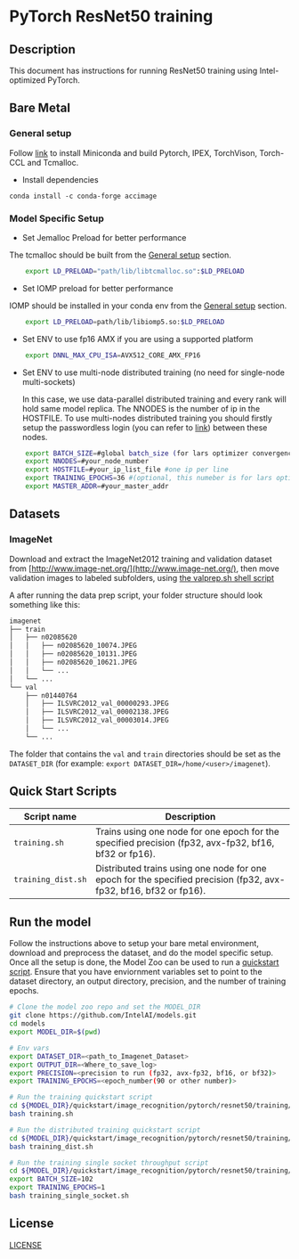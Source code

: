 <!--- 0. Title -->
# PyTorch ResNet50 training

<!-- 10. Description -->
## Description

This document has instructions for running ResNet50 training using
Intel-optimized PyTorch.

## Bare Metal

### General setup

Follow [link](/docs/general/pytorch/BareMetalSetup.md) to install Miniconda and build Pytorch, IPEX, TorchVison, Torch-CCL and Tcmalloc.

* Install dependencies
```
conda install -c conda-forge accimage
```

### Model Specific Setup

* Set Jemalloc Preload for better performance

The tcmalloc should be built from the [General setup](#general-setup) section.

```bash
    export LD_PRELOAD="path/lib/libtcmalloc.so":$LD_PRELOAD
```

* Set IOMP preload for better performance

IOMP should be installed in your conda env from the [General setup](#general-setup) section.

```bash
    export LD_PRELOAD=path/lib/libiomp5.so:$LD_PRELOAD
```

* Set ENV to use fp16 AMX if you are using a supported platform

```bash
    export DNNL_MAX_CPU_ISA=AVX512_CORE_AMX_FP16
```

* Set ENV to use multi-node distributed training (no need for single-node multi-sockets)

  In this case, we use data-parallel distributed training and every rank will hold same model replica. The NNODES is the number of ip in the HOSTFILE. To use multi-nodes distributed training you should firstly setup the passwordless login (you can refer to [link](https://linuxize.com/post/how-to-setup-passwordless-ssh-login/)) between these nodes.
```bash
    export BATCH_SIZE=#global batch_size (for lars optimizer convergency test, the number should be 3264)
    export NNODES=#your_node_number
    export HOSTFILE=#your_ip_list_file #one ip per line
    export TRAINING_EPOCHS=36 #(optional, this numeber is for lars optimizer convergency test)
    export MASTER_ADDR=#your_master_addr
```

## Datasets

### ImageNet

Download and extract the ImageNet2012 training and validation dataset from
[http://www.image-net.org/](http://www.image-net.org/),
then move validation images to labeled subfolders, using
[the valprep.sh shell script](https://raw.githubusercontent.com/soumith/imagenetloader.torch/master/valprep.sh)

A after running the data prep script, your folder structure should look something like this:

```txt
imagenet
├── train
│   ├── n02085620
│   │   ├── n02085620_10074.JPEG
│   │   ├── n02085620_10131.JPEG
│   │   ├── n02085620_10621.JPEG
│   │   └── ...
│   └── ...
└── val
    ├── n01440764
    │   ├── ILSVRC2012_val_00000293.JPEG
    │   ├── ILSVRC2012_val_00002138.JPEG
    │   ├── ILSVRC2012_val_00003014.JPEG
    │   └── ...
    └── ...
```

The folder that contains the `val` and `train` directories should be set as the
`DATASET_DIR` (for example: `export DATASET_DIR=/home/<user>/imagenet`).

<!--- 40. Quick Start Scripts -->
## Quick Start Scripts

| Script name | Description |
|-------------|-------------|
| `training.sh` | Trains using one node for one epoch for the specified precision (fp32, avx-fp32, bf16, bf32 or fp16). |
| `training_dist.sh` | Distributed trains using one node for one epoch for the specified precision (fp32, avx-fp32, bf16, bf32 or fp16). |

## Run the model

Follow the instructions above to setup your bare metal environment, download and
preprocess the dataset, and do the model specific setup. Once all the setup is done,
the Model Zoo can be used to run a [quickstart script](#quick-start-scripts).
Ensure that you have enviornment variables set to point to the dataset directory,
an output directory, precision, and the number of training epochs.

```bash
# Clone the model zoo repo and set the MODEL_DIR
git clone https://github.com/IntelAI/models.git
cd models
export MODEL_DIR=$(pwd)

# Env vars
export DATASET_DIR=<path_to_Imagenet_Dataset>
export OUTPUT_DIR=<Where_to_save_log>
export PRECISION=<precision to run (fp32, avx-fp32, bf16, or bf32)>
export TRAINING_EPOCHS=<epoch_number(90 or other number)>

# Run the training quickstart script
cd ${MODEL_DIR}/quickstart/image_recognition/pytorch/resnet50/training/cpu
bash training.sh

# Run the distributed training quickstart script
cd ${MODEL_DIR}/quickstart/image_recognition/pytorch/resnet50/training/cpu
bash training_dist.sh

# Run the training single socket throughput script
cd ${MODEL_DIR}/quickstart/image_recognition/pytorch/resnet50/training/cpu
export BATCH_SIZE=102
export TRAINING_EPOCHS=1
bash training_single_socket.sh
```

<!--- 80. License -->
## License

[LICENSE](/LICENSE)
